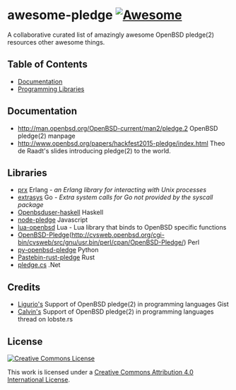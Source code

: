 # awesome-pledge [![Awesome](https://cdn.rawgit.com/sindresorhus/awesome/d7305f38d29fed78fa85652e3a63e154dd8e8829/media/badge.svg)](https://github.com/sindresorhus/awesome)
A collaborative curated list of amazingly awesome OpenBSD pledge(2) resources other awesome things.

## Table of Contents
- [Documentation](#documentation)
- [Programming Libraries](#libraries)

## Documentation
 - http://man.openbsd.org/OpenBSD-current/man2/pledge.2 OpenBSD pledge(2) manpage
 - http://www.openbsd.org/papers/hackfest2015-pledge/index.html Theo de Raadt's slides introducing pledge(2) to the world.

## Libraries
- [prx](https://github.com/msantos/prx) Erlang - *an Erlang library for interacting with Unix processes*
- [extrasys](https://github.com/ylih/extrasys) Go - *Extra system calls for Go not provided by the syscall package*
- [Openbsduser-haskell](http://openbsd-archive.7691.n7.nabble.com/pledge-2-binding-for-Haskell-td287889.html) Haskell
- [node-pledge](https://github.com/germanodlf/bacula-zabbix) Javascript
- [lua-openbsd](https://github.com/n0la/lua-openbsd) Lua - Lua library that binds to OpenBSD specific functions
- [OpenBSD-Pledge](https://github.com/afresh1/OpenBSD-Pledge)(http://cvsweb.openbsd.org/cgi-bin/cvsweb/src/gnu/usr.bin/perl/cpan/OpenBSD-Pledge/) Perl
- [py-openbsd-pledge](https://github.com/jarmani/py-openbsd-pledge) Python
- [Pastebin-rust-pledge](http://pastebin.com/P89kV6uR) Rust
- [pledge.cs](https://github.com/NattyNarwhal/pledge.cs) .Net

## Credits
 - [Ligurio's](https://gist.github.com/ligurio/f6114bd1df371047dd80ea9b8a55c104) Support of OpenBSD pledge(2) in programming languages Gist 
 - [Calvin's](https://lobste.rs/s/dmhmdc/support_of_openbsd_pledge_2_in_programming_languages) Support of OpenBSD pledge(2) in programming languages thread on lobste.rs

## License

[![Creative Commons License](http://i.creativecommons.org/l/by/4.0/88x31.png)](http://creativecommons.org/licenses/by/4.0/)

This work is licensed under a [Creative Commons Attribution 4.0 International License](http://creativecommons.org/licenses/by/4.0/).
